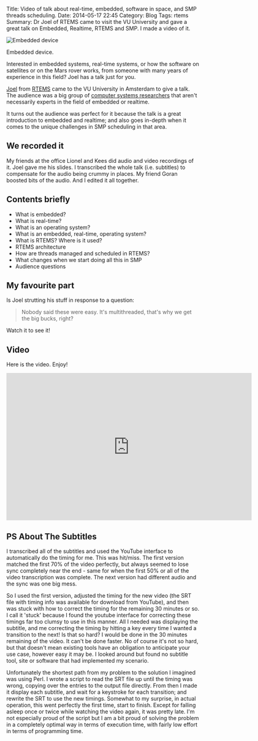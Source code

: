 Title: Video of talk about real-time, embedded, software in space, and SMP threads scheduling.
Date: 2014-05-17 22:45
Category: Blog
Tags: rtems
Summary: Dr Joel of RTEMS came to visit the VU University and gave a great talk on Embedded, Realtime, RTEMS and SMP. I made a video of it.

![Embedded device]({filename}/images/embedded.jpg)

Embedded device.

Interested in embedded systems, real-time systems, or how the
software on satellites or on the Mars rover works, from someone
with many years of experience in this field? Joel has a talk just
for you.

[Joel](http://rtemsramblings.blogspot.com/) from
[RTEMS](http://www.rtems.org/) came to the VU University in Amsterdam
to give a talk. The audience was a big group of [computer systems
researchers](http://en.wikipedia.org/wiki/System_software) that
aren't necessarily experts in the field of embedded or realtime.

It turns out the audience was perfect for it because the talk is a
great introduction to embedded and realtime; and also goes in-depth
when it comes to the unique challenges in SMP scheduling in that
area.

## We recorded it

My friends at the office Lionel and Kees did audio and video recordings of
it. Joel gave me his slides. I transcribed the whole talk (i.e. subtitles)
to compensate for the audio being crummy in places. My friend Goran boosted
bits of the audio. And I edited it all together.

## Contents briefly

 * What is embedded?
 * What is real-time?
 * What is an operating system?
 * What is an embedded, real-time, operating system?
 * What is RTEMS? Where is it used?
 * RTEMS architecture
 * How are threads managed and scheduled in RTEMS?
 * What changes when we start doing all this in SMP
 * Audience questions

## My favourite part

Is Joel strutting his stuff in response to a question:

> Nobody said these were easy. 
> It's multithreaded, that's why we get the big bucks, right? 

Watch it to see it!

## Video

Here is the video. Enjoy!

<iframe class="youtube-player"
type="text/html"
width="640" height="385"
src="http://www.youtube.com/embed/7Jh9PUSBPAY" allowfullscreen frameborder="0" cc_load_policy="1">
</iframe>

## PS About The Subtitles

I transcribed all of the subtitles and used the YouTube interface
to automatically do the timing for me. This was hit/miss. The first
version matched the first 70% of the video perfectly, but always
seemed to lose sync completely near the end - same for when the
first 50% or all of the video transcription was complete. The next
version had different audio and the sync was one big mess.

So I used the first version, adjusted the timing for the new video
(the SRT file with timing info was available for download from
YouTube), and then was stuck with how to correct the timing for the
remaining 30 minutes or so. I call it 'stuck' because I found the
youtube interface for correcting these timings far too clumsy to
use in this manner. All I needed was displaying the subtitle, and
me correcting the timing by hitting a key every time I wanted a
transition to the next! Is that so hard? I would be done in the 30
minutes remaining of the video. It can't be done faster.
No of course it's not so hard, but
that doesn't mean existing tools have an obligation to anticipate
your use case, however easy it may be. I looked around but found no
subtitle tool, site or software that had implemented my scenario.

Unfortunately the shortest path from my problem to the solution I
imagined was using Perl. I wrote a script to read the SRT file up
until the timing was wrong, copying over the entries to the output
file directly. From then I made it display each subtitle,
and wait for a keystroke for each transition; and rewrite
the SRT to use the new timings. Somewhat to my surprise, in actual
operation, this went perfectly the first time, start to finish.
Except for falling asleep once or twice while watching the video
again, it was pretty late. I'm not especially proud of the script
but I am a bit proud of solving the problem in a completely optimal way in terms of
execution time, with
fairly low effort in terms of programming time.

